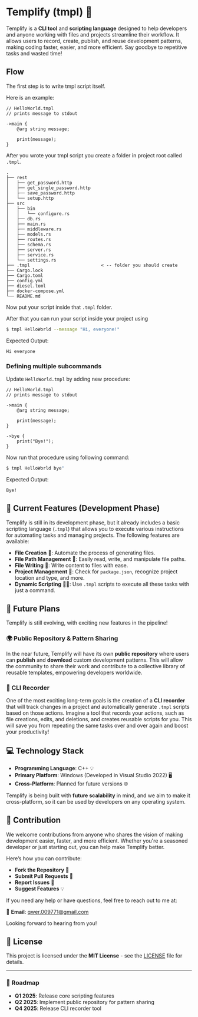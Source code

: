 # Templify (tmpl) 🚀

Templify is a **CLI tool** and **scripting language** designed to help developers and anyone working with files and projects streamline their workflow. It allows users to record, create, publish, and reuse development patterns, making coding faster, easier, and more efficient. Say goodbye to repetitive tasks and wasted time!

## Flow

The first step is to write tmpl script itself.

Here is an example:

```
// HelloWorld.tmpl
// prints message to stdout

->main {
    @arg string message;

    print(message);
}
```

After you wrote your tmpl script you create a folder in project root called `.tmpl`.

```
.
├── rest
│   ├── get_password.http
│   ├── get_single_password.http
│   ├── save_password.http
│   └── setup.http
├── src
│   ├── bin
│   │   └── configure.rs
│   ├── db.rs
│   ├── main.rs
│   ├── middleware.rs
│   ├── models.rs
│   ├── routes.rs
│   ├── schema.rs
│   ├── server.rs
│   ├── service.rs
│   └── settings.rs
├── .tmpl                           < -- folder you should create
├── Cargo.lock
├── Cargo.toml
├── config.yml
├── diesel.toml
├── docker-compose.yml
└── README.md

```

Now put your script inside that `.tmpl` folder.

After that you can run your script inside your project using

```sh
$ tmpl HelloWorld --message "Hi, everyone!"
```

Expected Output:

```
Hi everyone
```

### Defining multiple subcommands

Update `HelloWorld.tmpl` by adding new procedure:

```
// HelloWorld.tmpl
// prints message to stdout

->main {
    @arg string message;

    print(message);
}

->bye {
    print("Bye!");
}
```

Now run that procedure using following command:

```sh
$ tmpl HelloWorld bye"
```

Expected Output:

```
Bye!
```

## 🌱 Current Features (Development Phase)

Templify is still in its development phase, but it already includes a basic scripting language (`.tmpl`) that allows you to execute various instructions for automating tasks and managing projects. The following features are available:

- **File Creation** 📂: Automate the process of generating files.
- **File Path Management** 📁: Easily read, write, and manipulate file paths.
- **File Writing** 📝: Write content to files with ease.
- **Project Management** 🔧: Check for `package.json`, recognize project location and type, and more.
- **Dynamic Scripting** 🧑‍💻: Use `.tmpl` scripts to execute all these tasks with just a command.

## 🚀 Future Plans

Templify is still evolving, with exciting new features in the pipeline!

### 🌍 Public Repository & Pattern Sharing

In the near future, Templify will have its own **public repository** where users can **publish** and **download** custom development patterns. This will allow the community to share their work and contribute to a collective library of reusable templates, empowering developers worldwide.

### 🔄 CLI Recorder

One of the most exciting long-term goals is the creation of a **CLI recorder** that will track changes in a project and automatically generate `.tmpl` scripts based on those actions. Imagine a tool that records your actions, such as file creations, edits, and deletions, and creates reusable scripts for you. This will save you from repeating the same tasks over and over again and boost your productivity!

## 💻 Technology Stack

- **Programming Language**: C++ 💡
- **Primary Platform**: Windows (Developed in Visual Studio 2022) 🖥️
- **Cross-Platform**: Planned for future versions 🌐

Templify is being built with **future scalability** in mind, and we aim to make it cross-platform, so it can be used by developers on any operating system.

## 🙌 Contribution

We welcome contributions from anyone who shares the vision of making development easier, faster, and more efficient. Whether you're a seasoned developer or just starting out, you can help make Templify better.

Here’s how you can contribute:

- **Fork the Repository** 🔨
- **Submit Pull Requests** 🔁
- **Report Issues** 🚨
- **Suggest Features** 💡

If you need any help or have questions, feel free to reach out to me at:

📧 **Email**: [qwer.009771@gmail.com](mailto:qwer.009771@gmail.com)

Looking forward to hearing from you!

## 📜 License

This project is licensed under the **MIT License** - see the [LICENSE](LICENSE) file for details.

---

### 📅 Roadmap

- **Q1 2025**: Release core scripting features
- **Q2 2025**: Implement public repository for pattern sharing
- **Q4 2025**: Release CLI recorder tool
